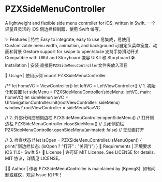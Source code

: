 # PZXSideMenuController
A lightweight and flexible side menu controller for iOS, written in Swift. 一个轻量且灵活的 iOS 侧边栏控制器，使用 Swift 编写。

✨ Features | 特性
Easy to integrate, easy to use
易集成，易使用
Customizable menu width, animation, and background
可自定义菜单宽度、动画和背景
Gesture support for swipe to open/close
支持手势滑动开关
Compatible with UIKit and Storyboard
兼容 UIKit 和 Storyboard
🛠 Installation | 安装
直接将`PZXSideMenuController`文件夹放入项目

🚀 Usage | 使用示例
import PZXSideMenuController

/**
let homeVC = ViewController()
let leftVC = LeftViewController()
 // 1. 初始化和设置
 let sideMenu = PZXSideMenuController(sideMenu: leftVC, main: homeVC)
 let sideMenuNavVC = UINavigationController.init(rootViewController: sideMenu)
 window?.rootViewController = sideMenuNavVC
 
 // 2. 外部代码控制侧边栏
 PZXSideMenuController.openSideMenu()     // 打开侧边栏
 PZXSideMenuController.closeSideMenu()    // 关闭侧边栏
 PZXSideMenuController.openSideMenu(animated: false)  // 无动画打开
 
 // 3. 检查状态
 if let isOpen = PZXSideMenuController.isMenuOpen() {
     print("侧边栏状态: \(isOpen ? "打开" : "关闭")")
 }
📄 Requirements | 环境要求
iOS 11.0+
Swift 5+
📌 License | 许可证
MIT License. See LICENSE for details.
MIT 协议，详情见 LICENSE。

👨‍💻 Author | 作者
PZXSideMenuController is maintained by [KpengS].
如有问题或建议，欢迎 Issue 和 PR！
